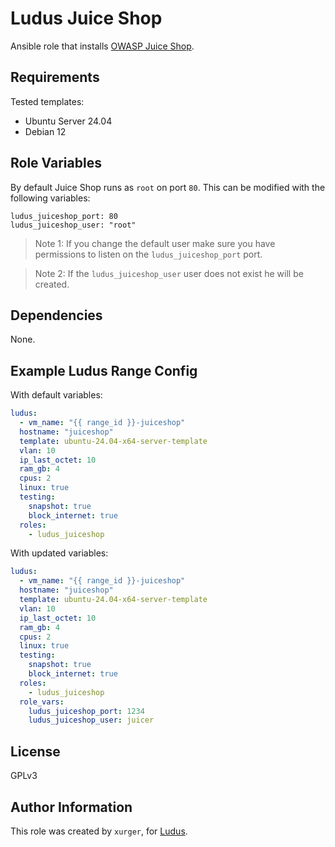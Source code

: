 # Ludus Juice Shop
Ansible role that installs [OWASP Juice Shop](https://github.com/juice-shop/juice-shop).

## Requirements
Tested templates:
- Ubuntu Server 24.04
- Debian 12

## Role Variables
By default Juice Shop runs as `root` on port `80`. This can be modified with the following variables:
```
ludus_juiceshop_port: 80
ludus_juiceshop_user: "root"
```
> Note 1: If you change the default user make sure you have permissions to listen on the `ludus_juiceshop_port` port.

> Note 2: If the `ludus_juiceshop_user` user does not exist he will be created. 

## Dependencies

None.

## Example Ludus Range Config
With default variables:
```yaml
ludus:
  - vm_name: "{{ range_id }}-juiceshop"
  hostname: "juiceshop"
  template: ubuntu-24.04-x64-server-template
  vlan: 10
  ip_last_octet: 10
  ram_gb: 4
  cpus: 2
  linux: true
  testing:
    snapshot: true
    block_internet: true
  roles:
    - ludus_juiceshop
```

With updated variables:
```yaml
ludus:
  - vm_name: "{{ range_id }}-juiceshop"
  hostname: "juiceshop"
  template: ubuntu-24.04-x64-server-template
  vlan: 10
  ip_last_octet: 10
  ram_gb: 4
  cpus: 2
  linux: true
  testing:
    snapshot: true
    block_internet: true
  roles:
    - ludus_juiceshop
  role_vars:
    ludus_juiceshop_port: 1234
    ludus_juiceshop_user: juicer
```

## License
GPLv3

## Author Information
This role was created by `xurger`, for [Ludus](https://ludus.cloud/).
